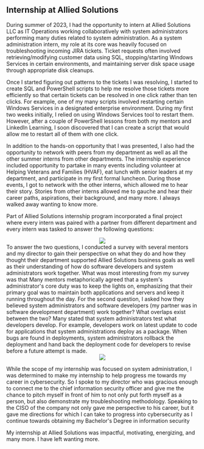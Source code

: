 ## Internship at Allied Solutions ##
During summer of 2023, I had the opportunity to intern at Allied Solutions LLC as IT Operations working collaboratively with system administrators performing many duties related to system administration. As a system administration intern, my role at its core was heavily focused on troubleshooting incoming JIRA tickets. Ticket requests often involved retrieving/modifying customer data using SQL, stopping/starting Windows Services in certain environments, and maintaining server disk space usage through appropriate disk cleanups.

Once I started figuring out patterns to the tickets I was resolving, I started to create SQL and PowerShell scripts to help me resolve those tickets more efficiently so that certain tickets can be resolved in one click rather than ten clicks. For example, one of my many scripts involved restarting certain Windows Services in a designated enterprise environment. During my first two weeks initially, I relied on using Windows Services tool to restart them. However, after a couple of PowerShell lessons from both my mentors and LinkedIn Learning, I soon discovered that I can create a script that would allow me to restart all of them with one click.

In addition to the hands-on opportunity that I was presented, I also had the opportunity to network with peers from my department as well as all the other summer interns from other departments. The internship experience included opportunity to partake in many events including volunteer at Helping Veterans and Families (HVAF), eat lunch with senior leaders at my department, and participate in my first formal luncheon. During those events, I got to network with the other interns, which allowed me to hear their story. Stories from other interns allowed me to gauche and hear their career paths, aspirations, their background, and many more. I always walked away wanting to know more.

Part of Allied Solutions internship program incorporated a final project where every intern was paired with a partner from different department and every intern was tasked to answer the following questions:

<div align="center">
  <image src="https://github.com/bchen96/Writeups/blob/main/Allied%20Solutions%20Internship/Big%20Questions.png">
</div>
To answer the two questions, I conducted a survey with several mentors and my director to gain their perspective on what they do and how they thought their department supported Allied Solutions business goals as well as their understanding of how do software developers and system administrators work together. What was most interesting from my survey was that Many mentors metaphorically agreed that a system's administrator's core duty was to keep the lights on, emphasizing that their primary goal was to maintain both applications and servers and keep it running throughout the day. For the second question, I asked how they believed system administrators and software developers (my partner was in software development department) work together? What overlaps exist between the two? Many stated that system administrators test what developers develop. For example, developers work on latest update to code for applications that system administrations deploy as a package. When bugs are found in deployments, system administrators rollback the deployment and hand back the deployment code for developers to revise before a future attempt is made.

<div align="center">
  <image src="https://github.com/bchen96/Writeups/blob/main/Allied%20Solutions%20Internship/Open%20House%20Presentation.jpg">
</div>

While the scope of my internship was focused on system administration,  I was determined to make my internship to help progress me towards my career in cybersecurity. So I spoke to my director who was gracious enough to connect me to the chief information security officer and give me the chance to pitch myself in front of him to not only put forth myself as a person, but also demonstrate my troubleshooting methodology. Speaking to the CISO of the company not only gave me perspective to his career, but it gave me directions for which I can take to progress into cybersecurity as I continue towards obtaining my Bachelor's Degree in information security

My internship at Allied Solutions was impactful, motivating, energizing, and many more. I have left wanting more.
